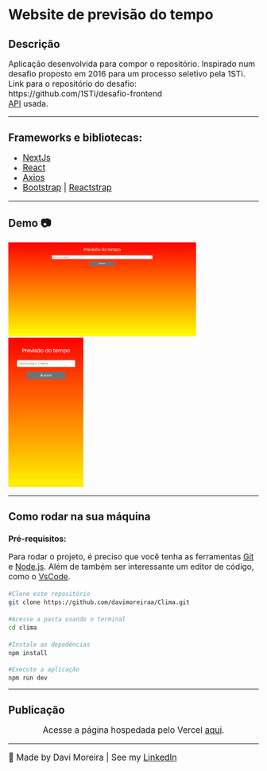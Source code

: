 <h1>Website de previsão do tempo</h1>
<h2>Descrição</h2>
<p style='font-size:16px'>
  Aplicação desenvolvida para compor o repositório. Inspirado num desafio proposto em 2016 para um processo seletivo pela 1STi. Link para o repositório do desafio: https://github.com/1STi/desafio-frontend
  <br/>
  <a href='https://www.weatherapi.com/'>API</a> usada.
</p>
<hr />
<h2>Frameworks e bibliotecas:</h2>
<ul style='font-size:17px'>
  <li>
    <a href='https://nextjs.org/'>NextJs</a>
  </li>
  <li>
    <a href='https://reactjs.org/'>React</a>
  </li>
  <li>
    <a href='https://axios-http.com/ptbr/'>Axios</a>
  </li>
  <li>
    <a href='https://getbootstrap.com/'>Bootstrap</a> |
    <a href='https://reactstrap.github.io/?path=/story/home-installation--page'>Reactstrap</a>
  </li>
</ul>
<hr />
<h2>Demo 📷</h2>
<div display='flex'> 
  <img width='75%' src='public/readme_media/desktop.gif' alt='Gif showing the page in desktop mode'/>
  <img width='30%' src='public/readme_media/mobile.gif' alt='Gif showing the page in mobile mode'/>
</div>
<hr/>
<h2>Como rodar na sua máquina</h2>
<h3 style='font-size:16px'>Pré-requisitos:</h3>
<p style='font-size:16px'>Para rodar o projeto, é preciso que você tenha as ferramentas <a href='https://git-scm.com/'>Git</a> e <a href='https://nodejs.org/en/'>Node.js</a>. Além de também ser interessante um editor de código, como o <a href='https://code.visualstudio.com/'>VsCode</a>. </p>

```bash
#Clone este repositório
git clone https://github.com/davimoreiraa/Clima.git

#Acesse a pasta usando o terminal
cd clima

#Instale as depedências
npm install

#Execute a aplicação
npm run dev
```

<hr/>
<h2>Publicação</h2>
<p align='center' style='font-size:17px'>Acesse a página hospedada pelo Vercel <a href='https://clima-mocha.vercel.app/'>aqui</a>.</p>
<hr/>
<footer>
  <p style='font-size:17px'>🍊 Made by Davi Moreira | See my 
    <a href="https://www.linkedin.com/in/davi-moreira-dos-santos-804280203/">LinkedIn</a>
  </p>
</footer>
